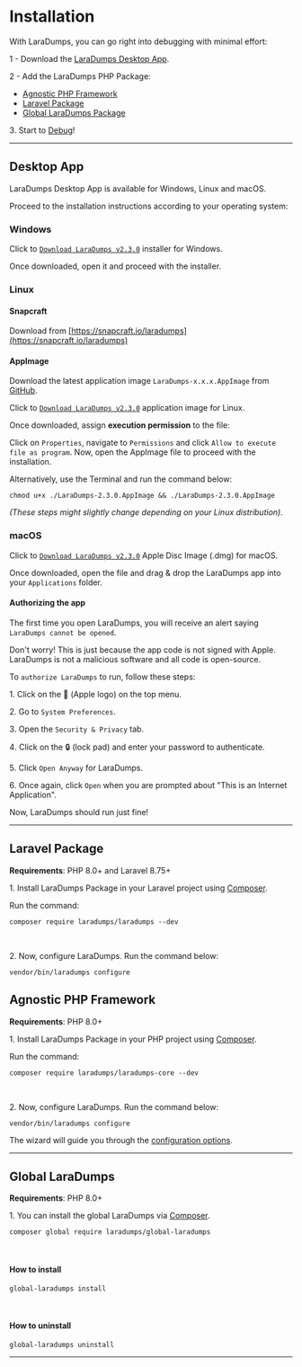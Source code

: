 # Installation

With LaraDumps, you can go right into debugging with minimal effort:

1 - Download the [LaraDumps Desktop App](installation?id=desktop-app).

2 - Add the LaraDumps PHP Package:
   * [Agnostic PHP Framework](https://github.com/laradumps/laradumps-core) 
   * [Laravel Package](https://github.com/laradumps/laradumps)
   * [Global LaraDumps Package](https://github.com/laradumps/global-laradumps)

3․ Start to [Debug](../debug/usage.html)!

---

## Desktop App

LaraDumps Desktop App is available for Windows, Linux and macOS.

Proceed to the installation instructions according to your operating system:

<!--LaraDumpsVersion-->

### **Windows**

Click to [`Download LaraDumps v2.3.0`](https://github.com/laradumps/app/releases/download/v2.3.0/LaraDumps-Setup-2.3.0.exe) installer for Windows.

Once downloaded, open it and proceed with the installer.

### **Linux**

#### Snapcraft

Download from [https://snapcraft.io/laradumps](https://snapcraft.io/laradumps)

#### AppImage

Download the latest application image `LaraDumps-x.x.x.AppImage` from [GitHub](https://github.com/laradumps/app/releases).

Click to [`Download LaraDumps v2.3.0`](https://github.com/laradumps/app/releases/download/v2.3.0/LaraDumps-2.3.0.AppImage) application image for Linux.

Once downloaded, assign **execution permission** to the file:

Click on `Properties`, navigate to `Permissions` and click `Allow to execute file as program`. Now, open the AppImage file to proceed with the installation.

Alternatively, use the Terminal and run the command below:

```shell
chmod u+x ./LaraDumps-2.3.0.AppImage && ./LaraDumps-2.3.0.AppImage
```

*(These steps might slightly change depending on your Linux distribution).*

### **macOS**

Click to [`Download LaraDumps v2.3.0`](https://github.com/laradumps/app/releases/download/v2.3.0/LaraDumps-2.3.0-universal.dmg) Apple Disc Image (.dmg) for macOS.

Once downloaded, open the file and drag & drop the LaraDumps app into your `Applications` folder.

#### Authorizing the app

The first time you open LaraDumps, you will receive an alert saying `LaraDumps cannot be opened`.

Don't worry! This is just because the app code is not signed with Apple. LaraDumps is not a malicious software and all code is open-source.

To `authorize LaraDumps` to run, follow these steps:

1․ Click on the  (Apple logo) on the top menu.

2․ Go to `System Preferences`.

3․ Open the `Security & Privacy` tab.

4․ Click on the 🔒 (lock pad) and enter your password to authenticate.

5․ Click `Open Anyway` for LaraDumps.

6․ Once again, click `Open` when you are prompted about "This is an Internet Application".

Now, LaraDumps should run just fine!

<!--EndOfLaraDumpsVersion-->
---

## Laravel Package

**Requirements**: PHP 8.0+ and Laravel 8.75+

1․ Install LaraDumps Package in your Laravel project using [Composer](https://getcomposer.org).

Run the command:

```shell
composer require laradumps/laradumps --dev
```

<br/>

2․ Now, configure LaraDumps. Run the command below:

```shell
vendor/bin/laradumps configure
```

## Agnostic PHP Framework

**Requirements**: PHP 8.0+

1․ Install LaraDumps Package in your PHP project using [Composer](https://getcomposer.org).

Run the command:

```shell
composer require laradumps/laradumps-core --dev
```

<br/>

2․ Now, configure LaraDumps. Run the command below:

```shell
vendor/bin/laradumps configure
```
The wizard will guide you through the [configuration options](configuration.md).

---

## Global LaraDumps

**Requirements**: PHP 8.0+

1․ You can install the global LaraDumps via [Composer](https://getcomposer.org).

```shell
composer global require laradumps/global-laradumps
```

<br/>

#### How to install

```shell
global-laradumps install
```

<br/>
 
#### How to uninstall

```shell
global-laradumps uninstall
```

---
